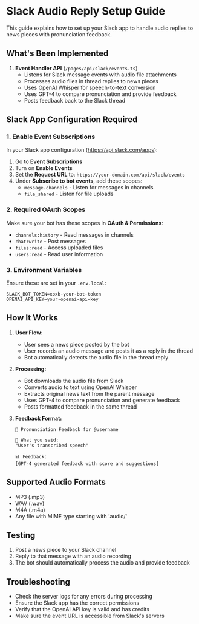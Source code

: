 # Slack Audio Reply Setup Guide

This guide explains how to set up your Slack app to handle audio replies to news pieces with pronunciation feedback.

## What's Been Implemented

1. **Event Handler API** (`/pages/api/slack/events.ts`)
   - Listens for Slack message events with audio file attachments
   - Processes audio files in thread replies to news pieces
   - Uses OpenAI Whisper for speech-to-text conversion
   - Uses GPT-4 to compare pronunciation and provide feedback
   - Posts feedback back to the Slack thread

## Slack App Configuration Required

### 1. Enable Event Subscriptions

In your Slack app configuration (https://api.slack.com/apps):

1. Go to **Event Subscriptions**
2. Turn on **Enable Events**
3. Set the **Request URL** to: `https://your-domain.com/api/slack/events`
4. Under **Subscribe to bot events**, add these scopes:
   - `message.channels` - Listen for messages in channels
   - `file_shared` - Listen for file uploads

### 2. Required OAuth Scopes

Make sure your bot has these scopes in **OAuth & Permissions**:
- `channels:history` - Read messages in channels
- `chat:write` - Post messages
- `files:read` - Access uploaded files
- `users:read` - Read user information

### 3. Environment Variables

Ensure these are set in your `.env.local`:
```
SLACK_BOT_TOKEN=xoxb-your-bot-token
OPENAI_API_KEY=your-openai-api-key
```

## How It Works

1. **User Flow:**
   - User sees a news piece posted by the bot
   - User records an audio message and posts it as a reply in the thread
   - Bot automatically detects the audio file in the thread reply

2. **Processing:**
   - Bot downloads the audio file from Slack
   - Converts audio to text using OpenAI Whisper
   - Extracts original news text from the parent message
   - Uses GPT-4 to compare pronunciation and generate feedback
   - Posts formatted feedback in the same thread

3. **Feedback Format:**
   ```
   🎤 Pronunciation Feedback for @username

   📝 What you said:
   "User's transcribed speech"

   📊 Feedback:
   [GPT-4 generated feedback with score and suggestions]
   ```

## Supported Audio Formats

- MP3 (.mp3)
- WAV (.wav)
- M4A (.m4a)
- Any file with MIME type starting with 'audio/'

## Testing

1. Post a news piece to your Slack channel
2. Reply to that message with an audio recording
3. The bot should automatically process the audio and provide feedback

## Troubleshooting

- Check the server logs for any errors during processing
- Ensure the Slack app has the correct permissions
- Verify that the OpenAI API key is valid and has credits
- Make sure the event URL is accessible from Slack's servers 